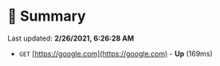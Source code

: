 # 📖 Summary
Last updated: **2/26/2021, 6:26:28 AM**

- `GET` [https://google.com](https://google.com) - **Up** (169ms)
